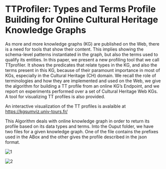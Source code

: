 # TTProfiler: Types and Terms Profile Building for Online Cultural Heritage Knowledge Graphs


As more and more knowledge graphs (KG) are published on the Web, there is a need for tools that show their content. This implies showing the schema-level patterns instantiated in the graph, but also the terms used to qualify its entities. In this paper, we present a new profiling tool that we call TTprofiler. It shows the predicates that relate types in the KG, and also the terms present in this KG, because of their paramount importance in most of KGs, especially in the Cultural Heritage (CH) domain. We recall the role of terminologies and how they are implemented and used on the Web, we give the algorithm for building a TT profile from an online KG’s Endpoint, and we report on experiments performed over a set of Cultural Heritage Web KGs. A tool for visualizing TT profiles is also provided.

An interactive visualization of the TT profiles is avalaible at https://kgsumviz.univ-tours.fr/

This Algorithm deals with online knowledge graph in order to return its profile based on its data types and terms. Into the Ouput folder, we have two files for a given knowledge graph. One of the file contains the prefixes used in the ABox and the other gives the profile described in the json format.

![1](https://user-images.githubusercontent.com/89542053/130845337-e9535743-e400-4fe6-80e2-a4c548a8c57c.PNG)


![2](https://user-images.githubusercontent.com/89542053/130845361-1433d427-fd95-4b99-863a-b88e1548e1e0.PNG)

